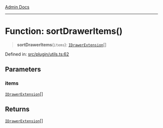 [Admin Docs](/)

---

# Function: sortDrawerItems()

> **sortDrawerItems**(`items`): [`IDrawerExtension`](../../types/interfaces/IDrawerExtension.md)[]

Defined in: [src/plugin/utils.ts:62](https://github.com/PalisadoesFoundation/talawa-admin/blob/main/src/plugin/utils.ts#L62)

## Parameters

### items

[`IDrawerExtension`](../../types/interfaces/IDrawerExtension.md)[]

## Returns

[`IDrawerExtension`](../../types/interfaces/IDrawerExtension.md)[]
